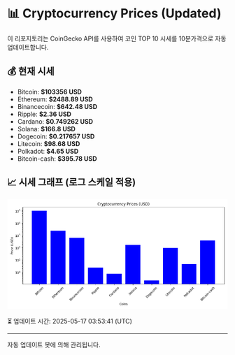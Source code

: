
# 📊 Cryptocurrency Prices (Updated)

이 리포지토리는 CoinGecko API를 사용하여 코인 TOP 10 시세를 10분가격으로 자동 업데이트합니다.

## 💰 현재 시세
- Bitcoin: **$103356 USD**
- Ethereum: **$2488.89 USD**
- Binancecoin: **$642.48 USD**
- Ripple: **$2.36 USD**
- Cardano: **$0.749262 USD**
- Solana: **$166.8 USD**
- Dogecoin: **$0.217657 USD**
- Litecoin: **$98.68 USD**
- Polkadot: **$4.65 USD**
- Bitcoin-cash: **$395.78 USD**

## 📈 시세 그래프 (로그 스케일 적용)
![Crypto Prices](crypto_prices.png)

⏳ 업데이트 시간: 2025-05-17 03:53:41 (UTC)

---
자동 업데이트 봇에 의해 관리됩니다.
